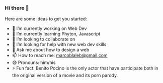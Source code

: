 ### Hi there 👋



Here are some ideas to get you started:

- 🔭 I’m currently working on Web Dev
- 🌱 I’m currently learning Phyton, Javascript
- 👯 I’m looking to collaborate on 
- 🤔 I’m looking for help with new web dev skills
- 💬 Ask me about how to design a web
- 📫 How to reach me: marcoblaleb@gmail.com
- 😄 Pronouns: him/his
- ⚡ Fun fact: Benito Pocino is the only actor that have participate both in the original version of a movie and its porn parody. 


